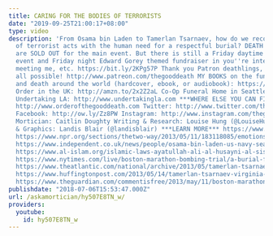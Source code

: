 ```yaml
---
title: CARING FOR THE BODIES OF TERRORISTS
date: "2019-09-25T21:00:17+08:00"
type: video
description: 'From Osama bin Laden to Tamerlan Tsarnaev, how do we reconcile our hatred
  of terrorist acts with the human need for a respectful burial? DEATH SALON TICKETS
  are SOLD OUT for the main event. But there is still a Friday daytime in the cemetery
  event and Friday night Edward Gorey themed fundraiser in you''re interested in attending,
  meeting me, etc. https://bit.ly/2KPg57P Thank you Patron deathlings, who make this
  all possible! http://www.patreon.com/thegooddeath MY BOOKS on the funeral industry
  and death around the world (hardcover, ebook, or audiobook): https://amzn.to/2kZpIFS
  Order in the UK: http://amzn.to/2x2Z2aL Co-Op Funeral Home in Seattle: http://funerals.coop/
  Undertaking LA: http://www.undertakingla.com ***WHERE ELSE YOU CAN FIND ME*** Website:
  http://www.orderofthegooddeath.com Twitter: http://www.twitter.com/thegooddeath
  Facebook: http://ow.ly/Zz8PW Instagram: http://www.instagram.com/thegooddeath ***CREDITS***
  Mortician: Caitlin Doughty Writing & Research: Louise Hung (@LouiseHung1) Editor
  & Graphics: Landis Blair (@landisblair) ***LEARN MORE*** https://www.thedailybeast.com/the-morgue-that-handles-bodies-no-one-else-wantseven-the-boston-bomber
  https://www.npr.org/sections/thetwo-way/2013/05/11/183118085/emotions-run-high-after-boston-bombing-suspects-burial
  https://www.independent.co.uk/news/people/osama-bin-laden-us-navy-seal-kept-unauthorised-image-of-al-qaeda-leaders-corpse-a6823156.html
  https://www.al-islam.org/islamic-laws-ayatullah-ali-al-husayni-al-sistani/taharat#rules-about-burial-dead-body
  https://www.nytimes.com/live/boston-marathon-bombing-trial/a-burial-for-mr-tsarnaevs-brother/
  https://www.theatlantic.com/national/archive/2013/05/tamerlan-tsarnaev-gravesite/315390/
  https://www.huffingtonpost.com/2013/05/14/tamerlan-tsarnaev-virginia-grave_n_3271345.html
  https://www.theguardian.com/commentisfree/2013/may/11/boston-marathon-explosions-tamerlan-tsarnaev'
publishdate: "2018-07-06T15:53:47.000Z"
url: /askamortician/hy507E8TN_w/
providers:
  youtube:
    id: hy507E8TN_w
---
```

